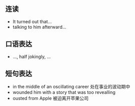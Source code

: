 ## 连读
- It turned out that...
- talking to him afterward...

## 口语表达
- ..., half jokingly, ...

## 短句表达
- in the middle of an oscillating career
处在事业的波动期中
- wounded him with a story that was too revealling
- ousted from Apple
被迫离开苹果公司
